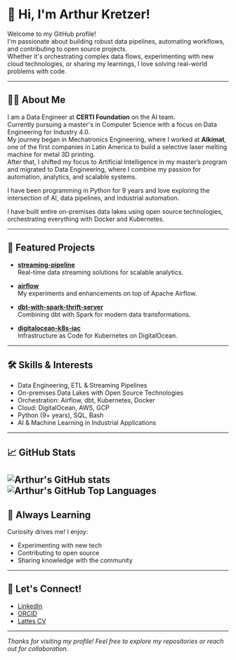 # 👋 Hi, I'm Arthur Kretzer!

Welcome to my GitHub profile!  
I'm passionate about building robust data pipelines, automating workflows, and contributing to open source projects.  
Whether it's orchestrating complex data flows, experimenting with new cloud technologies, or sharing my learnings, I love solving real-world problems with code.

---

## 👨‍💻 About Me

I am a Data Engineer at **CERTI Foundation** on the AI team.  
Currently pursuing a master's in Computer Science with a focus on Data Engineering for Industry 4.0.  
My journey began in Mechatronics Engineering, where I worked at **Alkimat**, one of the first companies in Latin America to build a selective laser melting machine for metal 3D printing.  
After that, I shifted my focus to Artificial Intelligence in my master’s program and migrated to Data Engineering, where I combine my passion for automation, analytics, and scalable systems.

I have been programming in Python for 9 years and love exploring the intersection of AI, data pipelines, and industrial automation.

I have built entire on-premises data lakes using open source technologies, orchestrating everything with Docker and Kubernetes.

---

## 🚀 Featured Projects

- **[streaming-pipeline](https://github.com/ArthurKretzer/streaming-pipeline)**  
  Real-time data streaming solutions for scalable analytics.

- **[airflow](https://github.com/ArthurKretzer/airflow)**  
  My experiments and enhancements on top of Apache Airflow.

- **[dbt-with-spark-thrift-server](https://github.com/ArthurKretzer/dbt-with-spark-thrift-server)**  
  Combining dbt with Spark for modern data transformations.

- **[digitalocean-k8s-iac](https://github.com/ArthurKretzer/digitalocean-k8s-iac)**  
  Infrastructure as Code for Kubernetes on DigitalOcean.

---

## 🛠️ Skills & Interests

- Data Engineering, ETL & Streaming Pipelines
- On-premises Data Lakes with Open Source Technologies
- Orchestration: Airflow, dbt, Kubernetes, Docker
- Cloud: DigitalOcean, AWS, GCP
- Python (9+ years), SQL, Bash
- AI & Machine Learning in Industrial Applications

---

## 📈 GitHub Stats

![Arthur's GitHub stats](https://github-readme-stats.vercel.app/api?username=ArthurKretzer&show_icons=true&theme=dark)
![Arthur's GitHub Top Languages](https://github-readme-stats.vercel.app/api/top-langs/?username=ArthurKretzer&layout=compact&langs_count=16&theme=dracula)
---

## 🌱 Always Learning

Curiosity drives me! I enjoy:
- Experimenting with new tech
- Contributing to open source
- Sharing knowledge with the community

---

## 🤝 Let's Connect!

- [LinkedIn](https://www.linkedin.com/in/arthurraulinokretzer)
- [ORCID](https://orcid.org/0000-0003-1656-9464)
- [Lattes CV](http://lattes.cnpq.br/3809996074945283)

---

*Thanks for visiting my profile! Feel free to explore my repositories or reach out for collaboration.*
